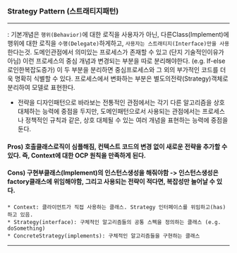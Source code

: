 ### Strategy Pattern (스트래티지패턴)

---
: 기본개념은 `행위(Behavior)`에 대한 로직을 사용자가 아닌, 다른Class(Implement)에 행위에 대한 로직을 `수행(Delegate)`하게하고, `사용자는 스트래티지(Interface)만을 사용`한다는것.
  도메인관점에서 의미있는 프로세스가 존재할 수 있고 (단지 기술적인이유가아님) 이런 프로세스의 중심 개념과 변경되는 부분을 따로 분리해야한다. (e.g. If-else로인한복잡도증가) 이 두 부분을 분리하면 중심프로세스와 그 외의 부가적인 코드를 더욱 명확히 식별할 수 있다. 프로세스에서 변화하는 부분은 별도의전략(Strategy)객체로 분리하여 모델로 표현한다.

* 전략을 디자인패턴으로 바라보는 전통적인 관점에서는 각기 다른 알고리즘을 상호 대체하는 능력에 중점을 두지만, 도메인패턴으로서 사용되는 관점에서는 프로세스나 정책적인 규칙과 같은, 상호 대체될 수 있는 여러 개념을 표현하는 능력에 중점을 둔다.

#### Pros) 호출클래스로직이 심플해짐, 컨텍스트 코드의 변경 없이 새로운 전략을 추가할 수 있다. 즉, Context에 대한 OCP 원칙을 만족하게 된다.
#### Cons) 구현부클래스(Implement)의 인스턴스생성을 해줘야함 -> 인스턴스생성은 factory클래스에 위임해야함, 그리고 사용되는 전략이 적다면, 복잡성만 늘어날 수 있다.

    * Context: 클라이언트가 직접 사용하는 클래스. Strategy 인터페이스를 위임하고(has) 하고 있음. 
    * Strategy(interface): 구체적인 알고리즘들의 공통 스펙을 정의하는 클래스 (e.g. doSomething)
    * ConcreteStrategy(implements): 구체적인 알고리즘들을 구현하는 클래스
---
